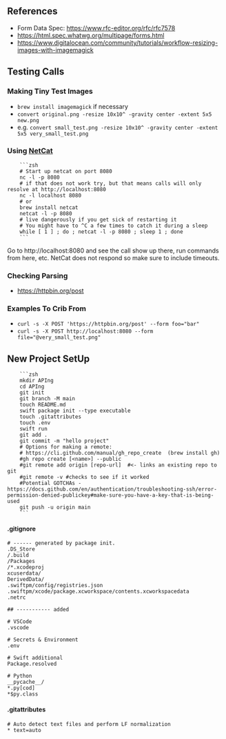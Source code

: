 
## References

- Form Data Spec: https://www.rfc-editor.org/rfc/rfc7578
- https://html.spec.whatwg.org/multipage/forms.html
- https://www.digitalocean.com/community/tutorials/workflow-resizing-images-with-imagemagick

## Testing Calls

### Making Tiny Test Images

- `brew install imagemagick` if necessary
- `convert original.png -resize 10x10^ -gravity center -extent 5x5 new.png`
- e.g. `convert small_test.png -resize 10x10^ -gravity center -extent 5x5 very_small_test.png`

### Using [NetCat](https://en.wikipedia.org/wiki/Netcat)

        ```zsh
        # Start up netcat on port 8080 
        nc -l -p 8080 
        # if that does not work try, but that means calls will only resolve at http://localhost:8080
        nc -l localhost 8080  
        # or 
        brew install netcat
        netcat -l -p 8080
        # live dangerously if you get sick of restarting it
        # You might have to ^C a few times to catch it during a sleep
        while [ 1 ] ; do ; netcat -l -p 8080 ; sleep 1 ; done
        ```
Go to http://localhost:8080 and see the call show up there, run commands from here, etc. NetCat does not respond so make sure to include timeouts.

### Checking Parsing

- https://httpbin.org/post 

### Examples To Crib From 

- `curl -s -X POST 'https://httpbin.org/post' --form foo="bar"`
- `curl -s -X POST http://localhost:8080 --form file="@very_small_test.png"`

## New Project SetUp

        ```zsh
        mkdir APIng
        cd APIng
        git init
        git branch -M main
        touch README.md
        swift package init --type executable
        touch .gitattributes
        touch .env
        swift run
        git add .
        git commit -m "hello project"
        # Options for making a remote:
        # https://cli.github.com/manual/gh_repo_create  (brew install gh)
        #gh repo create [<name>] --public
        #git remote add origin [repo-url]  #<- links an existing repo to git
        #git remote -v #checks to see if it worked
        #Potential GOTCHAs - https://docs.github.com/en/authentication/troubleshooting-ssh/error-permission-denied-publickey#make-sure-you-have-a-key-that-is-being-used
        git push -u origin main
        ```

#### .gitignore

```
# ------ generated by package init.
.DS_Store
/.build
/Packages
/*.xcodeproj
xcuserdata/
DerivedData/
.swiftpm/config/registries.json
.swiftpm/xcode/package.xcworkspace/contents.xcworkspacedata
.netrc

## ----------- added

# VSCode
.vscode

# Secrets & Environment
.env

# Swift additional
Package.resolved

# Python
__pycache__/
*.py[cod]
*$py.class
```

#### .gitattributes

```
# Auto detect text files and perform LF normalization
* text=auto
```

